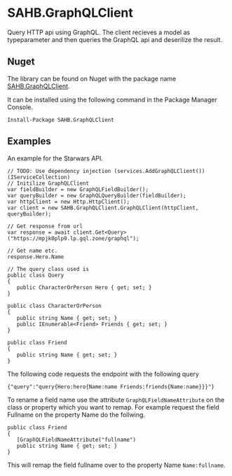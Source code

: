 # SAHB.GraphQLClient
Query HTTP api using GraphQL. The client recieves a model as typeparameter and then queries the GraphQL api and deserilize the result.

## Nuget
The library can be found on Nuget with the package name [SAHB.GraphQLClient](https://www.nuget.org/packages/SAHB.GraphQLClient/).

It can be installed using the following command in the Package Manager Console.

```
Install-Package SAHB.GraphQLClient
```

## Examples
An example for the Starwars API.

```
// TODO: Use dependency injection (services.AddGraphQLClient()) (IServiceCollection)
// Initilize GraphQLClient
var fieldBuilder = new GraphQLFieldBuilder();
var queryBuilder = new GraphQLQueryBuilder(fieldBuilder);
var httpClient = new Http.HttpClient();
var client = new SAHB.GraphQLClient.GraphQLClient(httpClient, queryBuilder);

// Get response from url
var response = await client.Get<Query>("https://mpjk0plp9.lp.gql.zone/graphql");

// Get name etc.
response.Hero.Name

// The query class used is
public class Query
{
   public CharacterOrPerson Hero { get; set; }
}
        
public class CharacterOrPerson
{
   public string Name { get; set; }
   public IEnumerable<Friend> Friends { get; set; }
}

public class Friend
{
   public string Name { get; set; }
}
```

The following code requests the endpoint with the following query
```
{"query":"query{Hero:hero{Name:name Friends:friends{Name:name}}}"} 
```

To rename a field name use the attribute ```GraphQLFieldNameAttribute``` on the class or property which you want to remap. For example request the field Fullname on the property Name do the follwing.
```
public class Friend
{
   [GraphQLFieldNameAttribute("fullname")
   public string Name { get; set; }
}
```

This will remap the field fullname over to the property Name ```Name:fullname```.
